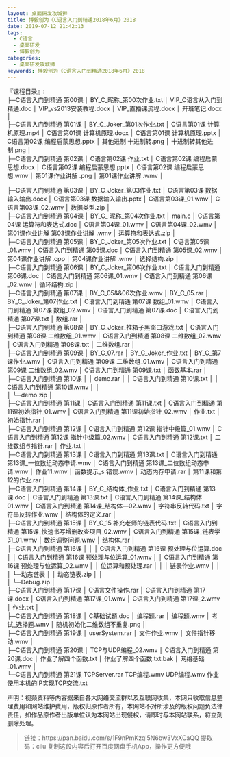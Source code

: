 ```yaml
---
layout: 桌面研发攻城狮
title: 博毅创为《C语言入门到精通2018年6月》2018
date: 2019-07-12 21:42:13
tags:
  - C语言
  - 桌面研发
  - 博毅创为
categories:
  - 桌面研发攻城狮
keywords: 博毅创为《C语言入门到精通2018年6月》2018   
---
```

『课程目录』:  
├─C语言入门到精通 第00课
│      BY_C_昵称_第00次作业.txt
│      VIP_C语言从入门到精通.doc
│      VIP_vs2013安装教程.docx
│      VIP_直播课流程.docx
│      开班笔记.docx
│      
├─C语言入门到精通 第01课
│      BY_C_Joker_第01次作业.txt
│      C语言第01课 计算机原理.mp4
│      C语言第01课 计算机原理.docx
│      C语言第01课 计算机原理.pptx
│      C语言第02课 编程启蒙思想.pptx
│      其他进制 十进制转.png
│      十进制转其他进制.png
│      
├─C语言入门到精通 第02课
│      C语言第02课 作业.txt
│      C语言第02课 编程启蒙思想.docx
│      C语言第02课 编程启蒙思想.pptx
│      C语言第02课 编程启蒙思想.wmv
│      第01课作业讲解 .png
│      第01课作业讲解 .wmv
│ 
<!-- more -->      
├─C语言入门到精通 第03课
│      BY_C_Joker_第03作业.txt
│      C语言第03课 数据输入输出.docx
│      C语言第03课 数据输入输出.pptx
│      C语言第03课_01.wmv
│      C语言第03课_02.wmv
│      数据类型.zip
│      
├─C语言入门到精通 第04课
│      BY_C_ 昵称_第04次作业.txt
│      main.c
│      C语言第04课 运算符和表达式.doc
│      C语言第04课_01.wmv
│      C语言第04课_02.wmv
│      第01课作业讲解 第03课作业讲解 .wmv
│      运算符和表达式.zip
│      
├─C语言入门到精通 第05课
│      BY_C_Joker_第05次作业.txt
│      C语言第05课_01.wmv
│      C语言入门到精通 第05课.doc
│      C语言入门到精通 第05课_02.wmv
│      第04课作业讲解 .cpp
│      第04课作业讲解 .wmv
│      选择结构.zip
│      
├─C语言入门到精通 第06课
│      BY_C_Joker_第06次作业.txt
│      C语言入门到精通 第06课.doc
│      C语言入门到精通 第06课_01.wmv
│      C语言入门到精通 第06课_02.wmv
│      循环结构.zip
│      
├─C语言入门到精通 第07课
│      BY_C_05&&06次作业.wmv
│      BY_C_05.rar
│      BY_C_Joker_第07作业.txt
│      C语言入门到精通 第07课 数组_01.wmv
│      C语言入门到精通 第07课 数组_02.wmv
│      C语言入门到精通 第07课.doc
│      C语言入门到精通 第07课.txt
│      数组.rar
│      
├─C语言入门到精通 第08课
│      BY_C_Joker_推箱子黑窗口游戏.txt
│      C语言入门到精通 第08课 二维数组_01.wmv
│      C语言入门到精通 第08课 二维数组_02.wmv
│      C语言入门到精通 第08课.txt
│      二维数组.rar
│      
├─C语言入门到精通 第09课
│      BY_C_07.rar
│      BY_C_Joker_作业.txt
│      BY_C_第7课作业.wmv
│      C语言入门到精通 第09课 二维数组_01.wmv
│      C语言入门到精通 第09课 二维数组_02.wmv
│      C语言入门到精通 第09课.txt
│      函数基本.rar
│      
├─C语言入门到精通 第10课
│  │  demo.rar
│  │  C语言入门到精通 第10课.txt
│  │  C语言入门到精通 第10课.wmv
│  │  
│  └─demo.zip
│                          
├─C语言入门到精通 第11课
│      C语言入门到精通 第11课.txt
│      C语言入门到精通 第11课初始指针_01.wmv
│      C语言入门到精通 第11课初始指针_02.wmv
│      作业.txt
│      初始指针.rar
│      
├─C语言入门到精通 第12课
│      C语言入门到精通 第12课 指针中级篇_01.wmv
│      C语言入门到精通 第12课 指针中级篇_02.wmv
│      C语言入门到精通 第12课.txt
│      二维数组与指针.rar
│      作业.txt
│      
├─C语言入门到精通 第13课
│      C语言入门到精通 第13课.txt
│      C语言入门到精通 第13课_一位数组动态申请.wmv
│      C语言入门到精通 第13课_二位数组动态申请.wmv
│      作业11.wmv
│      函数提示_s 错误.wmv
│      动态内存申请.rar
│      第11课和第12的作业.rar
│      
├─C语言入门到精通 第14课
│      BY_C_结构体_作业.txt
│      C语言入门到精通 第13课.doc
│      C语言入门到精通 第13课.txt
│      C语言入门到精通 第14课_结构体01.wmv
│      C语言入门到精通 第14课_结构体―02.wmv
│      字符串反转代码.txt
│      字符串反转作业.wmv
│      结构体的定义.rar
│      
├─C语言入门到精通 第15课
│      BY_C_15 补充老师的链表代码.txt
│      C语言入门到精通 第15课_快速书写增删改查项目_02.wmv
│      C语言入门到精通 第15课_链表学习_01.wmv
│      数组调整问题.wmv
│      结构体.rar
│      
├─C语言入门到精通 第16课
│ 
│  │  C语言入门到精通 第16课 预处理与位运算.doc
│  │  C语言入门到精通 第16课 预处理与位运算_01.wmv
│  │  C语言入门到精通 第16课 预处理与位运算_02.wmv
│  │  位运算和预处理.rar
│ 
│  │  链表作业.wmv
│  │  
│  └─动态链表
│      │  动态链表.zip
│      │  
│      └─Debug.zip
│                  
├─C语言入门到精通 第17课
│      C语言文件操作.rar
│      C语言入门到精通 第17课.docx
│      C语言入门到精通 第17课_01.wmv
│      C语言入门到精通 第17课_2.wmv
│      作业.txt
│      
├─C语言入门到精通 第18课
│      C基础试题.doc
│      编程题.rar
│      编程题.wmv
│      考试_选择题.wmv
│      随机初始化二维数组不重复.png
│      
├─C语言入门到精通 第19课
│      userSystem.rar
│      文件作业.wmv
│      文件指针移动.wmv
│      
├─C语言入门到精通 第20课
│      TCP与UDP编程_02.wmv
│      C语言入门到精通 第20课.doc
│      作业了解四个函数.txt
│      作业了解四个函数.txt.bak
│      网络基础_01.wmv
│      
└─C语言入门到精通 第21课
        TCPServer.rar
        TCP编程.wmv
        UDP编程.wmv
        作业使用本机的IP实现TCP交流.txt
<div class="post-copyright">
    <div class="post-copyright__author">
      <span class="post-copyright-meta">声明：视频资料等内容据来自各大网络交流群以及互联网收集，本网只收取信息整理费用和网站维护费用，版权归原作者所有，本网站不对所涉及的版权问题负法律责任，如作品原作者出版单位认为本网站出现侵权，请即时与本网站联系，将立刻删除处理。 </span>
    </div>
</div>

<blockquote class="blockquote-center">
链接：https://pan.baidu.com/s/1F9nPmKzqI5N6bw3VxXCaQQ 
提取码：cilu 
复制这段内容后打开百度网盘手机App，操作更方便哦
</blockquote>

